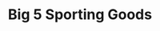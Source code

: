 ---
title: "Big 5 Sporting Goods"
url: /henderson/big-5-sporting-goods-south-boulder-highway/
shop: Sport
---